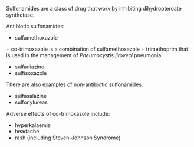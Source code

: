 Sulfonamides are a class of drug that work by inhibiting dihydropteroate synthetase.  
  
Antibiotic sulfonamides:  
* sulfamethoxazole

 \+ co\-trimoxazole is a combination of sulfamethoxazole \+ trimethoprim that is used in the management of *Pneumocystis jiroveci* pneumonia  
* sulfadiazine
* sulfisoxazole

  
There are also examples of non\-antibiotic sulfonamides:  
* sulfasalazine
* sulfonylureas

  
Adverse effects of co\-trimoxazole include:  
* hyperkalaemia
* headache
* rash (including Steven\-Johnson Syndrome)
